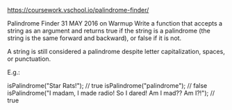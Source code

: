 https://coursework.vschool.io/palindrome-finder/

Palindrome Finder
31 MAY 2016 on Warmup
Write a function that accepts a string as an argument and returns true if the string is a palindrome (the string is the same forward and backward), or false if it is not.

A string is still considered a palindrome despite letter capitalization, spaces, or punctuation.

E.g.:

isPalindrome("Star Rats!");  // true
isPalindrome("palindrome");  // false
isPalindrome("I madam, I made radio! So I dared! Am I mad?? Am I?!");  // true

